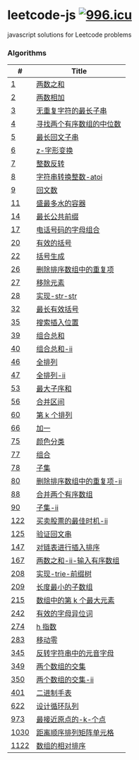 # leetcode-js [![996.icu](https://img.shields.io/badge/link-996.icu-red.svg)](https://996.icu)

javascript solutions for Leetcode problems

### Algorithms

| #                                                  | Title                                                                    |
| -------------------------------------------------- | ------------------------------------------------------------------------ |
| [1](/algorithms/1.两数之和.js)                     | [两数之和](/algorithms/1.两数之和.js)                                    |
| [2](/algorithms/2.两数相加.js)                     | [两数相加](/algorithms/2.两数相加.js)                                    |
| [3](/algorithms/3.无重复字符的最长子串.js)         | [无重复字符的最长子串](/algorithms/3.无重复字符的最长子串.js)            |
| [4](/algorithms/4.寻找两个有序数组的中位数.js)     | [寻找两个有序数组的中位数](/algorithms/4.寻找两个有序数组的中位数.js)    |
| [5](/algorithms/5.最长回文子串.js)                 | [最长回文子串](/algorithms/5.最长回文子串.js)                            |
| [6](/algorithms/6.z-字形变换.js)                   | [z-字形变换](/algorithms/6.z-字形变换.js)                                |
| [7](/algorithms/7.整数反转.js)                     | [整数反转](/algorithms/7.整数反转.js)                                    |
| [8](/algorithms/8.字符串转换整数-atoi.js)          | [字符串转换整数-atoi](/algorithms/8.字符串转换整数-atoi.js)              |
| [9](/algorithms/9.回文数.js)                       | [回文数](/algorithms/9.回文数.js)                                        |
| [11](/algorithms/11.盛最多水的容器.js)             | [盛最多水的容器](/algorithms/11.盛最多水的容器.js)                       |
| [14](/algorithms/14.最长公共前缀.js)               | [最长公共前缀](/algorithms/14.最长公共前缀.js)                           |
| [17](/algorithms/17.电话号码的字母组合.js)         | [电话号码的字母组合](/algorithms/17.电话号码的字母组合.js)               |
| [20](/algorithms/20.有效的括号.js)                 | [有效的括号](/algorithms/20.有效的括号.js)                               |
| [22](/algorithms/22.括号生成.js)                   | [括号生成](/algorithms/22.括号生成.js)                                   |
| [26](/algorithms/26.删除排序数组中的重复项.js)     | [删除排序数组中的重复项](/algorithms/26.删除排序数组中的重复项.js)       |
| [27](/algorithms/27.移除元素.js)                   | [移除元素](/algorithms/27.移除元素.js)                                   |
| [28](/algorithms/28.实现-str-str.js)               | [实现-str-str](/algorithms/28.实现-str-str.js)                           |
| [32](/algorithms/32.最长有效括号.js)               | [最长有效括号](/algorithms/32.最长有效括号.js)                           |
| [35](/algorithms/35.搜索插入位置.js)               | [搜索插入位置](/algorithms/35.搜索插入位置.js)                           |
| [39](/algorithms/39.组合总和.js)                   | [组合总和](/algorithms/39.组合总和.js)                                   |
| [40](/algorithms/40.组合总和-ii.js)                | [组合总和-ii](/algorithms/40.组合总和-ii.js)                             |
| [46](/algorithms/46.全排列.js)                     | [全排列](/algorithms/46.全排列.js)                                       |
| [47](/algorithms/47.全排列-ii.js)                  | [全排列-ii](/algorithms/47.全排列-ii.js)                                 |
| [53](/algorithms/53.最大子序和.js)                 | [最大子序和](/algorithms/53.最大子序和.js)                               |
| [56](/algorithms/56.合并区间.js)                   | [合并区间](/algorithms/56.合并区间.js)                                   |
| [60](/algorithms/60.第k个排列.js)                  | [第 k 个排列](/algorithms/60.第k个排列.js)                               |
| [66](/algorithms/66.加一.js)                       | [加一](/algorithms/66.加一.js)                                           |
| [75](/algorithms/75.颜色分类.js)                   | [颜色分类](/algorithms/75.颜色分类.js)                                   |
| [77](/algorithms/77.组合.js)                       | [组合](/algorithms/77.组合.js)                                           |
| [78](/algorithms/78.子集.js)                       | [子集](/algorithms/78.子集.js)                                           |
| [80](/algorithms/80.删除排序数组中的重复项-ii.js)  | [删除排序数组中的重复项-ii](/algorithms/80.删除排序数组中的重复项-ii.js) |
| [88](/algorithms/88.合并两个有序数组.js)           | [合并两个有序数组](/algorithms/88.合并两个有序数组.js)                   |
| [90](/algorithms/90.子集-ii.js)                    | [子集-ii](/algorithms/90.子集-ii.js)                                     |
| [122](/algorithms/122.买卖股票的最佳时机-ii.js)    | [买卖股票的最佳时机-ii](/algorithms/122.买卖股票的最佳时机-ii.js)        |
| [125](/algorithms/125.验证回文串.js)               | [验证回文串](/algorithms/125.验证回文串.js)                              |
| [147](/algorithms/147.对链表进行插入排序.js)       | [对链表进行插入排序](/algorithms/147.对链表进行插入排序.js)              |
| [167](/algorithms/167.两数之和-ii-输入有序数组.js) | [两数之和-ii-输入有序数组](/algorithms/167.两数之和-ii-输入有序数组.js)  |
| [208](/algorithms/208.实现-trie-前缀树.js)         | [实现-trie-前缀树](/algorithms/208.实现-trie-前缀树.js)                  |
| [209](/algorithms/209.长度最小的子数组.js)         | [长度最小的子数组](/algorithms/209.长度最小的子数组.js)                  |
| [215](/algorithms/215.数组中的第k个最大元素.js)    | [数组中的第 k 个最大元素](/algorithms/215.数组中的第k个最大元素.js)      |
| [242](/algorithms/242.有效的字母异位词.js)         | [有效的字母异位词](/algorithms/242.有效的字母异位词.js)                  |
| [274](/algorithms/274.h指数.js)                    | [h 指数](/algorithms/274.h指数.js)                                       |
| [283](/algorithms/283.移动零.js)                   | [移动零](/algorithms/283.移动零.js)                                      |
| [345](/algorithms/345.反转字符串中的元音字母.js)   | [反转字符串中的元音字母](/algorithms/345.反转字符串中的元音字母.js)      |
| [349](/algorithms/349.两个数组的交集.js)           | [两个数组的交集](/algorithms/349.两个数组的交集.js)                      |
| [350](/algorithms/350.两个数组的交集-ii.js)        | [两个数组的交集-ii](/algorithms/350.两个数组的交集-ii.js)                |
| [401](/algorithms/401.二进制手表.js)               | [二进制手表](/algorithms/401.二进制手表.js)                              |
| [622](/algorithms/622.设计循环队列.js)             | [设计循环队列](/algorithms/622.设计循环队列.js)                          |
| [973](/algorithms/973.最接近原点的-k-个点.js)      | [最接近原点的-k-个点](/algorithms/973.最接近原点的-k-个点.js)            |
| [1030](/algorithms/1030.距离顺序排列矩阵单元格.js) | [距离顺序排列矩阵单元格](/algorithms/1030.距离顺序排列矩阵单元格.js)     |
| [1122](/algorithms/1122.数组的相对排序.js)         | [数组的相对排序](/algorithms/1122.数组的相对排序.js)                     |
